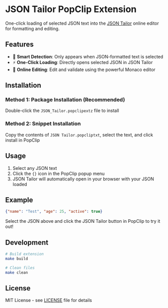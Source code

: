 # JSON Tailor PopClip Extension

One-click loading of selected JSON text into the [JSON Tailor](https://jsontailor.top) online editor for formatting and editing.

## Features

- 🎯 **Smart Detection**: Only appears when JSON-formatted text is selected
- ⚡ **One-Click Loading**: Directly opens selected JSON in JSON Tailor
- 🔧 **Online Editing**: Edit and validate using the powerful Monaco editor

## Installation

### Method 1: Package Installation (Recommended)
Double-click the `JSON_Tailor.popclipextz` file to install

### Method 2: Snippet Installation
Copy the contents of `JSON Tailor.popcliptxt`, select the text, and click install in PopClip

## Usage

1. Select any JSON text
2. Click the `{}` icon in the PopClip popup menu
3. JSON Tailor will automatically open in your browser with your JSON loaded

## Example

```json
{"name": "Test", "age": 25, "active": true}
```

Select the JSON above and click the JSON Tailor button in PopClip to try it out!

## Development

```bash
# Build extension
make build

# Clean files
make clean
```

## License

MIT License - see [LICENSE](LICENSE) file for details